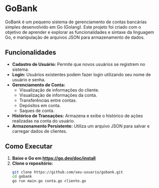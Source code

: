 # GoBank

GoBank é um pequeno sistema de gerenciamento de contas bancárias simples desenvolvido em Go (Golang). Este projeto foi criado com o objetivo de aprender e explorar as funcionalidades e sintaxe da linguagem Go, e manipulação de arquivos JSON para armazenamento de dados.

## Funcionalidades

- **Cadastro de Usuário:** Permite que novos usuários se registrem no sistema.
- **Login:** Usuários existentes podem fazer login utilizando seu nome de usuário e senha.
- **Gerenciamento de Conta:**
  - Visualização de informações do cliente.
  - Visualização de informações da conta.
  - Transferências entre contas.
  - Depósitos em conta.
  - Saques de conta.
- **Histórico de Transações:** Armazena e exibe o histórico de ações realizadas na conta do usuário.
- **Armazenamento Persistente:** Utiliza um arquivo JSON para salvar e carregar dados de clientes.

## Como Executar

1. **Baixe o Go em https://go.dev/doc/install**
2. **Clone o repositório:**
   ```bash
   git clone https://github.com/seu-usuario/gobank.git
   cd gobank
   go run main.go conta.go cliente.go
